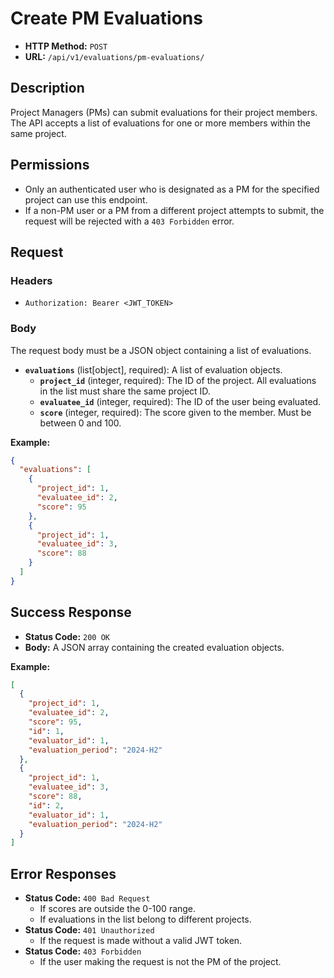 # Create PM Evaluations

- **HTTP Method:** `POST`
- **URL:** `/api/v1/evaluations/pm-evaluations/`

## Description

Project Managers (PMs) can submit evaluations for their project members. The API accepts a list of evaluations for one or more members within the same project.

## Permissions

- Only an authenticated user who is designated as a PM for the specified project can use this endpoint.
- If a non-PM user or a PM from a different project attempts to submit, the request will be rejected with a `403 Forbidden` error.

## Request

### Headers
- `Authorization: Bearer <JWT_TOKEN>`

### Body

The request body must be a JSON object containing a list of evaluations.

- **`evaluations`** (list[object], required): A list of evaluation objects.
    - **`project_id`** (integer, required): The ID of the project. All evaluations in the list must share the same project ID.
    - **`evaluatee_id`** (integer, required): The ID of the user being evaluated.
    - **`score`** (integer, required): The score given to the member. Must be between 0 and 100.

**Example:**
```json
{
  "evaluations": [
    {
      "project_id": 1,
      "evaluatee_id": 2,
      "score": 95
    },
    {
      "project_id": 1,
      "evaluatee_id": 3,
      "score": 88
    }
  ]
}
```

## Success Response

- **Status Code:** `200 OK`
- **Body:** A JSON array containing the created evaluation objects.

**Example:**
```json
[
  {
    "project_id": 1,
    "evaluatee_id": 2,
    "score": 95,
    "id": 1,
    "evaluator_id": 1,
    "evaluation_period": "2024-H2"
  },
  {
    "project_id": 1,
    "evaluatee_id": 3,
    "score": 88,
    "id": 2,
    "evaluator_id": 1,
    "evaluation_period": "2024-H2"
  }
]
```

## Error Responses

- **Status Code:** `400 Bad Request`
    - If scores are outside the 0-100 range.
    - If evaluations in the list belong to different projects.
- **Status Code:** `401 Unauthorized`
    - If the request is made without a valid JWT token.
- **Status Code:** `403 Forbidden`
    - If the user making the request is not the PM of the project.